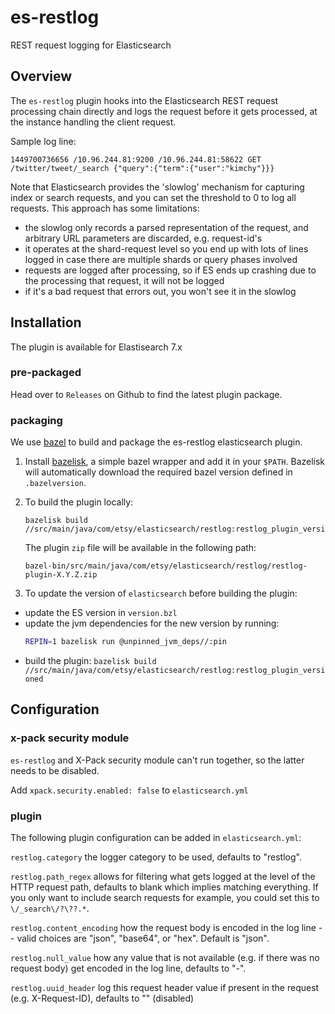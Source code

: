 # es-restlog

REST request logging for Elasticsearch

## Overview

The `es-restlog` plugin hooks into the Elasticsearch REST request processing chain directly and logs the request before it gets processed, at the instance handling the client request.

Sample log line:

```
1449700736656 /10.96.244.81:9200 /10.96.244.81:58622 GET /twitter/tweet/_search {"query":{"term":{"user":"kimchy"}}}
```

Note that Elasticsearch provides the 'slowlog' mechanism for capturing index or search requests, and you can set the threshold to 0 to log all requests. This approach has some limitations:
  * the slowlog only records a parsed representation of the request, and arbitrary URL parameters are discarded, e.g. request-id's
  * it operates at the shard-request level so you end up with lots of lines logged in case there are multiple shards or query phases involved
  * requests are logged after processing, so if ES ends up crashing due to the processing that request, it will not be logged
  * if it's a bad request that errors out, you won't see it in the slowlog

## Installation

The plugin is available for Elastisearch 7.x

### pre-packaged

Head over to `Releases` on Github to find the latest plugin package.

### packaging

We use [bazel](https://bazel.build/) to build and package the es-restlog elasticsearch plugin.

1. Install [bazelisk](https://docs.bazel.build/versions/master/install-bazelisk.html), a simple bazel wrapper and add it in your `$PATH`.
Bazelisk will automatically download the required bazel version defined in `.bazelversion`.

2. To build the plugin locally:
    ```
    bazelisk build //src/main/java/com/etsy/elasticsearch/restlog:restlog_plugin_versioned
    ``` 

    The plugin `zip` file will be available in the following path:
    ```
    bazel-bin/src/main/java/com/etsy/elasticsearch/restlog/restlog-plugin-X.Y.Z.zip
    ```

3. To update the version of `elasticsearch` before building the plugin:
  - update the ES version in `version.bzl`
  - update the jvm dependencies for the new version by running:
    ```bash
    REPIN=1 bazelisk run @unpinned_jvm_deps//:pin
    ```
  - build the plugin: `bazelisk build //src/main/java/com/etsy/elasticsearch/restlog:restlog_plugin_versioned`

## Configuration

### x-pack security module
`es-restlog` and X-Pack security module can't run together, so the latter needs to be disabled.

Add `xpack.security.enabled: false` to `elasticsearch.yml`

### plugin

The following plugin configuration can be added in `elasticsearch.yml`:

`restlog.category` the logger category to be used, defaults to "restlog".

`restlog.path_regex` allows for filtering what gets logged at the level of the HTTP request path, defaults to blank which implies matching everything. If you only want to include search requests for example, you could set this to `\/_search\/?\??.*`.
 
`restlog.content_encoding` how the request body is encoded in the log line -- valid choices are "json", "base64", or "hex". Default is "json".

`restlog.null_value` how any value that is not available (e.g. if there was no request body) get encoded in the log line, defaults to "-".

`restlog.uuid_header` log this request header value if present in the request (e.g. X-Request-ID), defaults to "" (disabled)